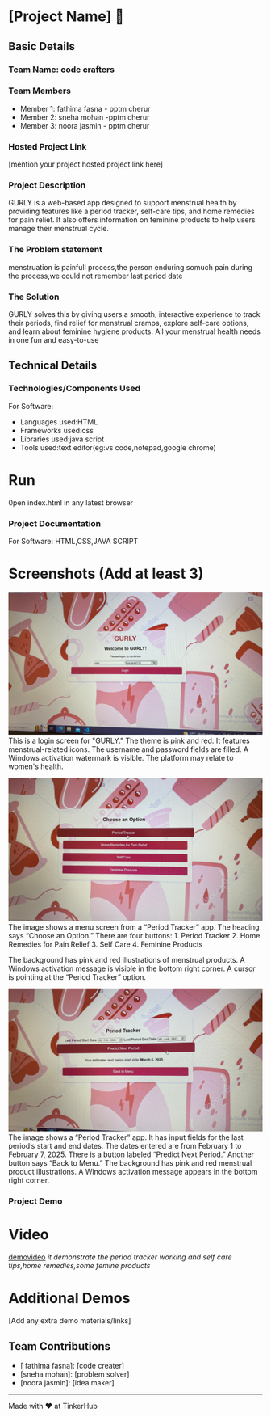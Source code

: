 # [Project Name] 🎯


## Basic Details
### Team Name: code crafters


### Team Members
- Member 1: fathima fasna - pptm cherur
- Member 2: sneha mohan -pptm cherur
- Member 3: noora jasmin - pptm cherur

### Hosted Project Link
[mention your project hosted project link here]

### Project Description
GURLY is a web-based app designed to support menstrual health by providing features like a period tracker, self-care tips, and home remedies for pain relief. It also offers information on feminine products to help users manage their menstrual cycle.

### The Problem statement
menstruation is painfull process,the person enduring somuch pain during the process,we could not remember last period date

### The Solution
GURLY solves this by giving users a smooth, interactive experience to track their periods, find relief for menstrual cramps, explore self-care options, and learn about feminine hygiene products. All your menstrual health needs in one fun and easy-to-use 

## Technical Details
### Technologies/Components Used
For Software:
- Languages used:HTML
- Frameworks used:css
- Libraries used:java script
- Tools used:text editor(eg:vs code,notepad,google chrome)



# Run
0pen index.html in any latest browser

### Project Documentation
For Software:
HTML,CSS,JAVA SCRIPT

# Screenshots (Add at least 3)
![homepage](images/homepage.jpeg)
This is a login screen for "GURLY." The theme is pink and red. It features menstrual-related icons. The username and password fields are filled. A Windows activation watermark is visible. The platform may relate to women's health.

![menu](images/menu.jpeg)
The image shows a menu screen from a “Period Tracker” app. The heading says “Choose an Option.” There are four buttons:
	1.	Period Tracker
	2.	Home Remedies for Pain Relief
	3.	Self Care
	4.	Feminine Products

The background has pink and red illustrations of menstrual products. A Windows activation message is visible in the bottom right corner. A cursor is pointing at the “Period Tracker” option.

![predictresult](images/predictresult.jpeg)
The image shows a “Period Tracker” app. It has input fields for the last period’s start and end dates. The dates entered are from February 1 to February 7, 2025. There is a button labeled “Predict Next Period.” Another button says “Back to Menu.” The background has pink and red menstrual product illustrations. A Windows activation message appears in the bottom right corner.


### Project Demo
# Video
[demovideo](images/demovideo.mp4)
*it demonstrate the period tracker working and self care tips,home remedies,some femine products*

# Additional Demos
[Add any extra demo materials/links]

## Team Contributions
- [ fathima fasna]: [code creater]
- [sneha mohan]: [problem solver]
- [noora jasmin]: [idea maker]

---
Made with ❤️ at TinkerHub
